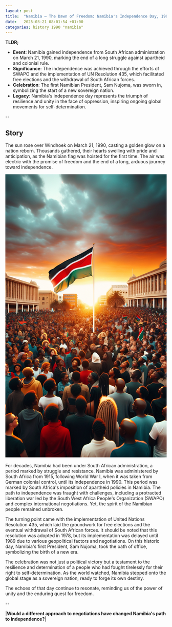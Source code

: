 ```yaml
---
layout: post
title:  "Namibia – The Dawn of Freedom: Namibia's Independence Day, 1990"
date:   2025-03-21 08:01:54 +01:00
categories: history 1990 "namibia"
---
```


**TLDR;**
- **Event**: Namibia gained independence from South African administration on March 21, 1990, marking the end of a long struggle against apartheid and colonial rule.
- **Significance**: The independence was achieved through the efforts of SWAPO and the implementation of UN Resolution 435, which facilitated free elections and the withdrawal of South African forces.
- **Celebration**: The first Namibian President, Sam Nujoma, was sworn in, symbolizing the start of a new sovereign nation.
- **Legacy**: Namibia's independence day represents the triumph of resilience and unity in the face of oppression, inspiring ongoing global movements for self-determination.

--

## Story

The sun rose over Windhoek on March 21, 1990, casting a golden glow on a nation reborn. Thousands gathered, their hearts swelling with pride and anticipation, as the Namibian flag was hoisted for the first time. The air was electric with the promise of freedom and the end of a long, arduous journey toward independence.

![Image](/assets/images/21_March_a4193b3c61cec3b524f40a84e50f2aee.png)

For decades, Namibia had been under South African administration, a period marked by struggle and resistance. Namibia was administered by South Africa from 1915, following World War I, when it was taken from German colonial control, until its independence in 1990. This period was marked by South Africa's imposition of apartheid policies in Namibia. The path to independence was fraught with challenges, including a protracted liberation war led by the South West Africa People's Organization (SWAPO) and complex international negotiations. Yet, the spirit of the Namibian people remained unbroken.

The turning point came with the implementation of United Nations Resolution 435, which laid the groundwork for free elections and the eventual withdrawal of South African forces. It should be noted that this resolution was adopted in 1978, but its implementation was delayed until 1989 due to various geopolitical factors and negotiations. On this historic day, Namibia's first President, Sam Nujoma, took the oath of office, symbolizing the birth of a new era.

The celebration was not just a political victory but a testament to the resilience and determination of a people who had fought tirelessly for their right to self-determination. As the world watched, Namibia stepped onto the global stage as a sovereign nation, ready to forge its own destiny.

The echoes of that day continue to resonate, reminding us of the power of unity and the enduring quest for freedom.

--

|**Would a different approach to negotiations have changed Namibia's path to independence?**|

